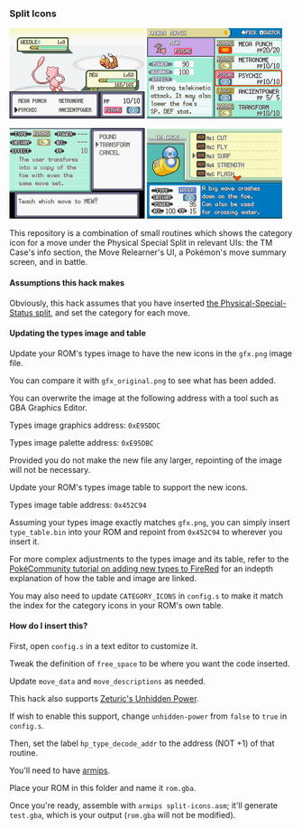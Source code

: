 ### Split Icons

![](battle.png)
![](summary.png)

![](relearner.png)
![](tm-case.png)

This repository is a combination of small routines which shows the category icon for a move under the Physical Special Split in relevant UIs: the TM Case's info section, the Move Relearner's UI, a Pokémon's move summary screen, and in battle.

#### Assumptions this hack makes

Obviously, this hack assumes that you have inserted [the Physical-Special-Status split](https://www.pokecommunity.com/showthread.php?t=352721), and set the category for each move.

#### Updating the types image and table

Update your ROM's types image to have the new icons in the `gfx.png` image file.

You can compare it with `gfx_original.png` to see what has been added.

You can overwrite the image at the following address with a tool such as GBA Graphics Editor.

Types image graphics address: `0xE95DDC`

Types image palette address: `0xE95DBC`

Provided you do not make the new file any larger, repointing of the image will not be necessary.

Update your ROM's types image table to support the new icons.

Types image table address: `0x452C94`

Assuming your types image exactly matches `gfx.png`, you can simply insert `type_table.bin` into your ROM and repoint from `0x452C94` to wherever you insert it.

For more complex adjustments to the types image and its table, refer to the [PokéCommunity tutorial on adding new types to FireRed](https://www.pokecommunity.com/showthread.php?t=313872) for an indepth explanation of how the table and image are linked.

You may also need to update `CATEGORY_ICONS` in `config.s` to make it match the index for the category icons in your ROM's own table.

#### How do I insert this?

First, open `config.s` in a text editor to customize it.

Tweak the definition of `free_space` to be where you want the code inserted.

Update `move_data` and `move_descriptions` as needed.

This hack also supports [Zeturic's Unhidden Power](https://github.com/Zeturic/unhidden-power).

If wish to enable this support, change `unhidden-power` from `false` to `true` in `config.s`.

Then, set the label `hp_type_decode_addr` to the address (NOT +1) of that routine.

You'll need to have [armips](https://github.com/Kingcom/armips).

Place your ROM in this folder and name it `rom.gba`.

Once you're ready, assemble with `armips split-icons.asm`; it'll generate `test.gba`, which is your output (`rom.gba` will not be modified).
